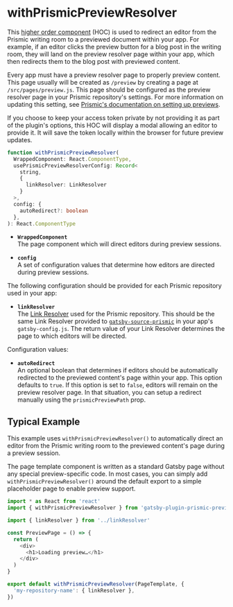 # withPrismicPreviewResolver

This [higher order component][hoc] (HOC) is used to redirect an editor from the
Prismic writing room to a previewed document within your app. For example, if an
editor clicks the preview button for a blog post in the writing room, they will
land on the preview resolver page within your app, which then redirects them to
the blog post with previewed content.

Every app must have a preview resolver page to properly preview content. This
page usually will be created as `/preview` by creating a page at
`/src/pages/preview.js`. This page should be configured as the preview resolver
page in your Prismic repository's settings. For more information on updating
this setting, see [Prismic's documentation on setting up
previews][how-to-set-up-a-preview].

If you choose to keep your access token private by not providing it as part of
the plugin's options, this HOC will display a modal allowing an editor to
provide it. It will save the token locally within the browser for future preview
updates.

```typescript
function withPrismicPreviewResolver(
  WrappedComponent: React.ComponentType,
  usePrismicPreviewResolverConfig: Record<
    string,
    {
      linkResolver: LinkResolver
    }
  >,
  config: {
    autoRedirect?: boolean
  },
): React.ComponentType
```

- **`WrappedComponent`**<br/>The page component which will direct editors during
  preview sessions.

- **`config`**<br/>A set of configuration values that determine how editors are
  directed during preview sessions.

The following configuration should be provided for each Prismic repository used
in your app:

- **`linkResolver`**<br/>The [Link Resolver][link-resolver] used for the Prismic
  repository. This should be the same Link Resolver provided to
  [`gatsby-source-prismic`][gsp] in your app's `gatsby-config.js`. The return
  value of your Link Resolver determines the page to which editors will be
  directed.

Configuration values:

- **`autoRedirect`**<br/>An optional boolean that determines if editors should
  be automatically redirected to the previewed content's page within your app.
  This option defaults to `true`. If this option is set to `false`, editors will
  remain on the preview resolver page. In that situation, you can setup a
  redirect manually using the `prismicPreviewPath` prop.

## Typical Example

This example uses `withPrismicPreviewResolver()` to automatically direct an
editor from the Prismic writing room to the previewed content's page during a
preview session.

The page template component is written as a standard Gatsby page without any
special preview-specific code. In most cases, you can simply add
`withPrismicPreviewResolver()` around the default export to a simple placeholder
page to enable preview support.

```javascript
import * as React from 'react'
import { withPrismicPreviewResolver } from 'gatsby-plugin-prismic-previews'

import { linkResolver } from '../linkResolver'

const PreviewPage = () => {
  return (
    <div>
      <h1>Loading preview…</h1>
    </div>
  )
}

export default withPrismicPreviewResolver(PageTemplate, {
  'my-repository-name': { linkResolver },
})
```

[hoc]: https://reactjs.org/docs/higher-order-components.html
[link-resolver]: https://prismic.io/docs/technologies/link-resolver-gatsby
[gsp]: https://github.com/angeloashmore/gatsby-source-prismic
[how-to-set-up-a-preview]:
  https://user-guides.prismic.io/en/articles/781294-how-to-set-up-a-preview
